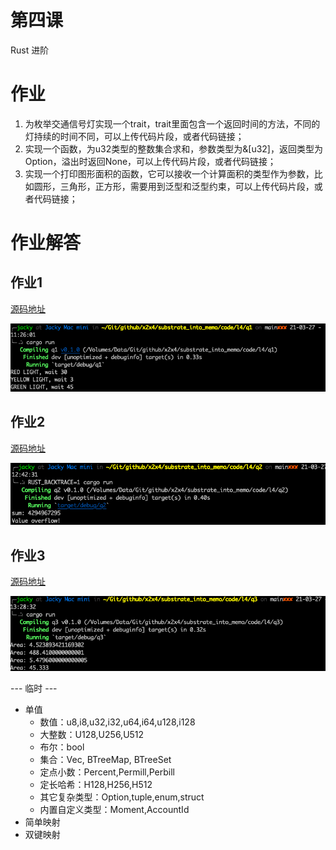 # 第四课

Rust 进阶

# 作业

1. 为枚举交通信号灯实现一个trait，trait里面包含一个返回时间的方法，不同的灯持续的时间不同，可以上传代码片段，或者代码链接；
2. 实现一个函数，为u32类型的整数集合求和，参数类型为&[u32]，返回类型为Option<u32>，溢出时返回None，可以上传代码片段，或者代码链接；
3. 实现一个打印图形面积的函数，它可以接收一个计算面积的类型作为参数，比如圆形，三角形，正方形，需要用到泛型和泛型约束，可以上传代码片段，或者代码链接；

# 作业解答

## 作业1
[源码地址](code/l4/q1/src/main.rs)

![运行截图](pic/l4-q1.png)

## 作业2
[源码地址](code/l4/q2/src/main.rs)

![运行截图](pic/l4-q2.png)

## 作业3
[源码地址](code/l4/q3/src/main.rs)

![运行截图](pic/l4-q3.png)

--- 临时 ---

- 单值
    - 数值：u8,i8,u32,i32,u64,i64,u128,i128
    - 大整数：U128,U256,U512
    - 布尔：bool
    - 集合：Vec<T>, BTreeMap, BTreeSet
    - 定点小数：Percent,Permill,Perbill
    - 定长哈希：H128,H256,H512
    - 其它复杂类型：Option<T>,tuple,enum,struct
    - 内置自定义类型：Moment,AccountId
- 简单映射
- 双键映射


